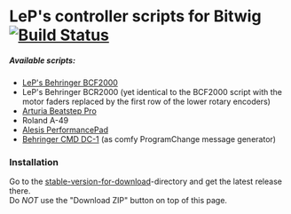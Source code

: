 # LeP's controller scripts for Bitwig [![Build Status](https://travis-ci.org/justlep/bitwig.svg?branch=master)](https://travis-ci.org/justlep/bitwig)
##### Available scripts:
* [LeP's Behringer BCF2000](./doc/Behringer%20BCF2000/)
* LeP's Behringer BCR2000 (yet identical to the BCF2000 script with the motor faders replaced by the first row of the lower rotary encoders)
* [Arturia Beatstep Pro](./doc/ArturiaBeatstepPro/)
* Roland A-49
* [Alesis PerformancePad](./doc/Alesis%20PerformancePad/)
* [Behringer CMD DC-1](./doc/Behringer%20CMD%20DC-1) (as comfy ProgramChange message generator)

### Installation 
Go to the [stable-version-for-download](./stable-version-for-download/)-directory and get the latest release there.  
Do *NOT* use the "Download ZIP" button on top of this page.
